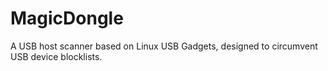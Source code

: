 # MagicDongle
A USB host scanner based on Linux USB Gadgets, designed to circumvent USB device blocklists.
